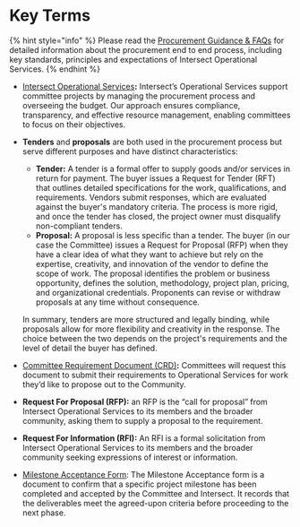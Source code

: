 # Key Terms

{% hint style="info" %}
Please read the [Procurement Guidance & FAQs](https://drive.google.com/file/d/1vymzF0RUNItt97TcNFYIjOJI2jNAgpLZ/view?usp=sharing) for detailed information about the procurement end to end process, including key standards, principles and expectations of Intersect Operational Services.
{% endhint %}

* [Intersect Operational Services](https://docs.intersectmbo.org/intersect-operational-services/intersect-operational-services-overview)**:** Intersect’s Operational Services support committee projects by managing the procurement process and overseeing the budget. Our approach ensures compliance, transparency, and effective resource management, enabling committees to focus on their objectives.
*   **Tenders** and **proposals** are both used in the procurement process but serve different purposes and have distinct characteristics:

    * **Tender:** A tender is a formal offer to supply goods and/or services in return for payment. The buyer issues a Request for Tender (RFT) that outlines detailed specifications for the work, qualifications, and requirements. Vendors submit responses, which are evaluated against the buyer's mandatory criteria. The process is more rigid, and once the tender has closed, the project owner must disqualify non-compliant tenders.
    * **Proposal:** A proposal is less specific than a tender. The buyer (in our case the Committee) issues a Request for Proposal (RFP) when they have a clear idea of what they want to achieve but rely on the expertise, creativity, and innovation of the vendor to define the scope of work. The proposal identifies the problem or business opportunity, defines the solution, methodology, project plan, pricing, and organizational credentials. Proponents can revise or withdraw proposals at any time without consequence.

    In summary, tenders are more structured and legally binding, while proposals allow for more flexibility and creativity in the response. The choice between the two depends on the project's requirements and the level of detail the buyer has defined.
* [Committee Requirement Document (CRD)](https://docs.google.com/document/d/1_ti6H1iHFrh82aO206mO6Z2XexGJv2fo_PIXmKbZF5U/edit?tab=t.0)**:** Committees will request this document to submit their requirements to Operational Services for work they’d like to propose out to the Community.
* **Request For Proposal (RFP):** an RFP is the “call for proposal” from Intersect Operational Services to its members and the broader community, asking them to supply a proposal to the requirement.
* **Request For Information (RFI):** An RFI is a formal solicitation from Intersect Operational Services to its members and the broader community seeking expressions of interest or information.
* [Milestone Acceptance Form](https://docs.google.com/document/d/1LpZKribSu97mXYPQtl7SQAIApdYCoKjBeU2LjbmCaqk/edit?tab=t.0): The Milestone Acceptance form is a document to confirm that a specific project milestone has been completed and accepted by the Committee and Intersect. It records that the deliverables meet the agreed-upon criteria before proceeding to the next phase.
